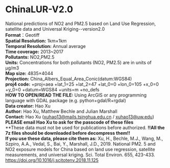 # ChinaLUR-V2.0
National predictions of NO2 and PM2.5 based on Land Use Regression, satellite data and Universal Kriging--version2.0    
**Format**：Geotiff      
**Spatial Resolution:** 1km×1km     
**Temporal Resolution:** Annual average      
**Time coverage:** 2013~2017     
**Pollutants:** NO2,PM2.5      
**Units:** Concentrations for both pollutants (NO2, PM2.5) are in units of μg/m3        
**Map size:** 4835×4044        
**Projection:** China_Albers_Equal_Area_Conic(datum:WGS84)     
**proj4 code:** +proj=aea +lat_1=25 +lat_2=47 +lat_0=0 +lon_0=105 +x_0=0 +y_0=0 +datum=WGS84 +units=m +no_defs     
**HOW TO OPEN/READ THE FILE:** Using ArcGIS or any programming language with GDAL package (e.g. python+gdal/R+rgdal)    
**Data creator:** Hao Xu      
**Author:**  Hao Xu, Matthew Bechle and Julian Marshall     
**Contact:** Hao Xu (xuhao13@mails.tsinghua.edu.cn / xuhao13@uw.edu)     
**PLEASE email Hao Xu to ask for the passcode of these files**     
**These data must not be used for publications before authorized. 
**!!All the 7z files should be downloaded before decompress them!!**                   
**If you use these data, please cite them as:**
Xu, H., Bechle, M.J., Wang, M., Szpiro, A.A., Vedal, S., Bai, Y., Marshall, J.D., 2019. National PM2. 5 and NO2 exposure models for China based on land use regression, satellite measurements, and universal kriging. Sci. Total Environ. 655, 423-433. https://doi.org/10.1016/j.scitotenv.2018.11.125
